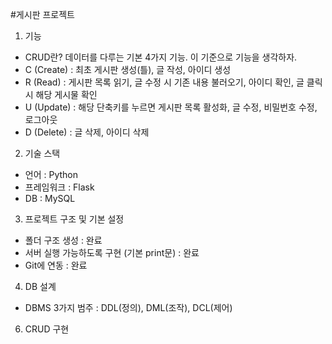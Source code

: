 \#게시판 프로젝트

1. 기능

* CRUD란? 데이터를 다루는 기본 4가지 기능. 이 기준으로 기능을 생각하자.
* C (Create) : 최초 게시판 생성(틀), 글 작성, 아이디 생성
* R (Read) : 게시판 목록 읽기, 글 수정 시 기존 내용 불러오기, 아이디 확인, 글 클릭시 해당 게시물 확인
* U (Update) : 해당 단축키를 누르면 게시판 목록 활성화, 글 수정, 비밀번호 수정, 로그아웃
* D (Delete) : 글 삭제, 아이디 삭제

2. 기술 스택

* 언어 : Python
* 프레임워크 : Flask
* DB : MySQL

3. 프로젝트 구조 및 기본 설정

* 폴더 구조 생성 :  완료
* 서버 실행 가능하도록 구현 (기본 print문) : 완료
* Git에 연동 : 완료

4. DB 설계
* DBMS 3가지 범주 : DDL(정의), DML(조작), DCL(제어)
6. CRUD 구현
